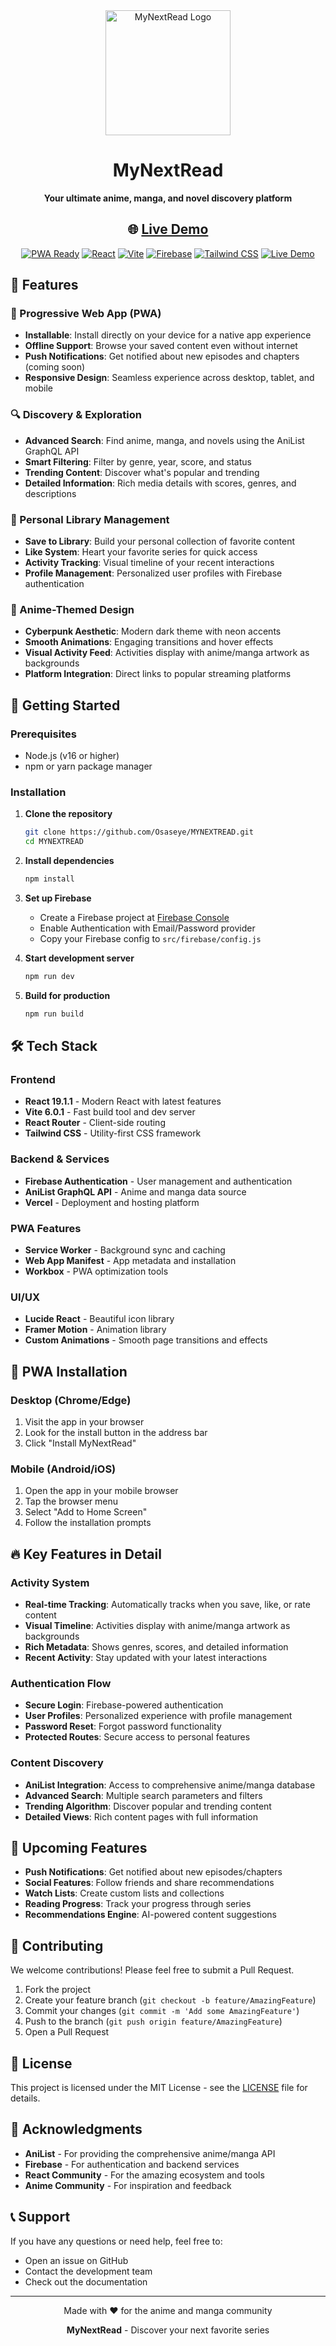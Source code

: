 <div align="center">
  <img src="/mynextread-app.png" alt="MyNextRead Logo" width="200"/>
  
  # MyNextRead
  
  **Your ultimate anime, manga, and novel discovery platform**
  
  ## 🌐 [**Live Demo**](https://mynext-read.vercel.app) 
  
  [![PWA Ready](https://img.shields.io/badge/PWA-Ready-brightgreen.svg)](https://web.dev/progressive-web-apps/)
  [![React](https://img.shields.io/badge/React-19.1.1-blue.svg)](https://reactjs.org/)
  [![Vite](https://img.shields.io/badge/Vite-6.0.1-purple.svg)](https://vitejs.dev/)
  [![Firebase](https://img.shields.io/badge/Firebase-Auth-orange.svg)](https://firebase.google.com/)
  [![Tailwind CSS](https://img.shields.io/badge/Tailwind-CSS-teal.svg)](https://tailwindcss.com/)
  [![Live Demo](https://img.shields.io/badge/Live-Demo-success.svg)](https://mynext-read.vercel.app)
</div>

## 🌟 Features

### 📱 Progressive Web App (PWA)
- **Installable**: Install directly on your device for a native app experience
- **Offline Support**: Browse your saved content even without internet
- **Push Notifications**: Get notified about new episodes and chapters (coming soon)
- **Responsive Design**: Seamless experience across desktop, tablet, and mobile

### 🔍 Discovery & Exploration
- **Advanced Search**: Find anime, manga, and novels using the AniList GraphQL API
- **Smart Filtering**: Filter by genre, year, score, and status
- **Trending Content**: Discover what's popular and trending
- **Detailed Information**: Rich media details with scores, genres, and descriptions

### 👤 Personal Library Management
- **Save to Library**: Build your personal collection of favorite content
- **Like System**: Heart your favorite series for quick access
- **Activity Tracking**: Visual timeline of your recent interactions
- **Profile Management**: Personalized user profiles with Firebase authentication

### 🎨 Anime-Themed Design
- **Cyberpunk Aesthetic**: Modern dark theme with neon accents
- **Smooth Animations**: Engaging transitions and hover effects
- **Visual Activity Feed**: Activities display with anime/manga artwork as backgrounds
- **Platform Integration**: Direct links to popular streaming platforms

## 🚀 Getting Started

### Prerequisites
- Node.js (v16 or higher)
- npm or yarn package manager

### Installation

1. **Clone the repository**
   ```bash
   git clone https://github.com/Osaseye/MYNEXTREAD.git
   cd MYNEXTREAD
   ```

2. **Install dependencies**
   ```bash
   npm install
   ```

3. **Set up Firebase**
   - Create a Firebase project at [Firebase Console](https://console.firebase.google.com/)
   - Enable Authentication with Email/Password provider
   - Copy your Firebase config to `src/firebase/config.js`

4. **Start development server**
   ```bash
   npm run dev
   ```

5. **Build for production**
   ```bash
   npm run build
   ```

## 🛠️ Tech Stack

### Frontend
- **React 19.1.1** - Modern React with latest features
- **Vite 6.0.1** - Fast build tool and dev server
- **React Router** - Client-side routing
- **Tailwind CSS** - Utility-first CSS framework

### Backend & Services
- **Firebase Authentication** - User management and authentication
- **AniList GraphQL API** - Anime and manga data source
- **Vercel** - Deployment and hosting platform

### PWA Features
- **Service Worker** - Background sync and caching
- **Web App Manifest** - App metadata and installation
- **Workbox** - PWA optimization tools

### UI/UX
- **Lucide React** - Beautiful icon library
- **Framer Motion** - Animation library
- **Custom Animations** - Smooth page transitions and effects

## 📱 PWA Installation

### Desktop (Chrome/Edge)
1. Visit the app in your browser
2. Look for the install button in the address bar
3. Click "Install MyNextRead"

### Mobile (Android/iOS)
1. Open the app in your mobile browser
2. Tap the browser menu
3. Select "Add to Home Screen"
4. Follow the installation prompts

## 🔥 Key Features in Detail

### Activity System
- **Real-time Tracking**: Automatically tracks when you save, like, or rate content
- **Visual Timeline**: Activities display with anime/manga artwork as backgrounds
- **Rich Metadata**: Shows genres, scores, and detailed information
- **Recent Activity**: Stay updated with your latest interactions

### Authentication Flow
- **Secure Login**: Firebase-powered authentication
- **User Profiles**: Personalized experience with profile management
- **Password Reset**: Forgot password functionality
- **Protected Routes**: Secure access to personal features

### Content Discovery
- **AniList Integration**: Access to comprehensive anime/manga database
- **Advanced Search**: Multiple search parameters and filters
- **Trending Algorithm**: Discover popular and trending content
- **Detailed Views**: Rich content pages with full information

## 🎯 Upcoming Features

- **Push Notifications**: Get notified about new episodes/chapters
- **Social Features**: Follow friends and share recommendations
- **Watch Lists**: Create custom lists and collections
- **Reading Progress**: Track your progress through series
- **Recommendations Engine**: AI-powered content suggestions

## 🤝 Contributing

We welcome contributions! Please feel free to submit a Pull Request.

1. Fork the project
2. Create your feature branch (`git checkout -b feature/AmazingFeature`)
3. Commit your changes (`git commit -m 'Add some AmazingFeature'`)
4. Push to the branch (`git push origin feature/AmazingFeature`)
5. Open a Pull Request

## 📄 License

This project is licensed under the MIT License - see the [LICENSE](LICENSE) file for details.

## 🙏 Acknowledgments

- **AniList** - For providing the comprehensive anime/manga API
- **Firebase** - For authentication and backend services
- **React Community** - For the amazing ecosystem and tools
- **Anime Community** - For inspiration and feedback

## 📞 Support

If you have any questions or need help, feel free to:
- Open an issue on GitHub
- Contact the development team
- Check out the documentation

---

<div align="center">
  <p>Made with ❤️ for the anime and manga community</p>
  <p>
    <strong>MyNextRead</strong> - Discover your next favorite series
  </p>
</div>
